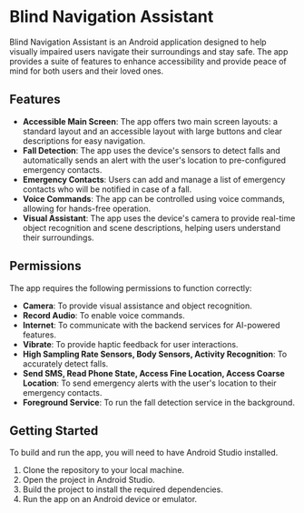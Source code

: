 # Blind Navigation Assistant

Blind Navigation Assistant is an Android application designed to help visually impaired users navigate their surroundings and stay safe. The app provides a suite of features to enhance accessibility and provide peace of mind for both users and their loved ones.

## Features

*   **Accessible Main Screen**: The app offers two main screen layouts: a standard layout and an accessible layout with large buttons and clear descriptions for easy navigation.
*   **Fall Detection**: The app uses the device's sensors to detect falls and automatically sends an alert with the user's location to pre-configured emergency contacts.
*   **Emergency Contacts**: Users can add and manage a list of emergency contacts who will be notified in case of a fall.
*   **Voice Commands**: The app can be controlled using voice commands, allowing for hands-free operation.
*   **Visual Assistant**: The app uses the device's camera to provide real-time object recognition and scene descriptions, helping users understand their surroundings.

## Permissions

The app requires the following permissions to function correctly:

*   **Camera**: To provide visual assistance and object recognition.
*   **Record Audio**: To enable voice commands.
*   **Internet**: To communicate with the backend services for AI-powered features.
*   **Vibrate**: To provide haptic feedback for user interactions.
*   **High Sampling Rate Sensors, Body Sensors, Activity Recognition**: To accurately detect falls.
*   **Send SMS, Read Phone State, Access Fine Location, Access Coarse Location**: To send emergency alerts with the user's location to their emergency contacts.
*   **Foreground Service**: To run the fall detection service in the background.

## Getting Started

To build and run the app, you will need to have Android Studio installed.

1.  Clone the repository to your local machine.
2.  Open the project in Android Studio.
3.  Build the project to install the required dependencies.
4.  Run the app on an Android device or emulator.

